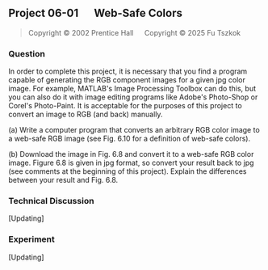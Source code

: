 ## Project 06-01 &emsp; Web-Safe Colors

> Copyright © 2002 Prentice Hall &emsp; Copyright © 2025 Fu Tszkok

### Question

In order to complete this project, it is necessary that you find a program capable of generating the RGB component images for a given jpg color image. For example, MATLAB's Image Processing Toolbox can do this, but you can also do it with image editing programs like Adobe's Photo-Shop or Corel's Photo-Paint. It is acceptable for the purposes of this project to convert an image to RGB (and back) manually.

(a) Write a computer program that converts an arbitrary RGB color image to a web-safe RGB image (see Fig. 6.10 for a definition of web-safe colors).

(b) Download the image in Fig. 6.8 and convert it to a web-safe RGB color image. Figure 6.8 is given in jpg format, so convert your result back to jpg (see comments at the beginning of this project). Explain the differences between your result and Fig. 6.8.

### Technical Discussion

[Updating]

### Experiment

[Updating]

